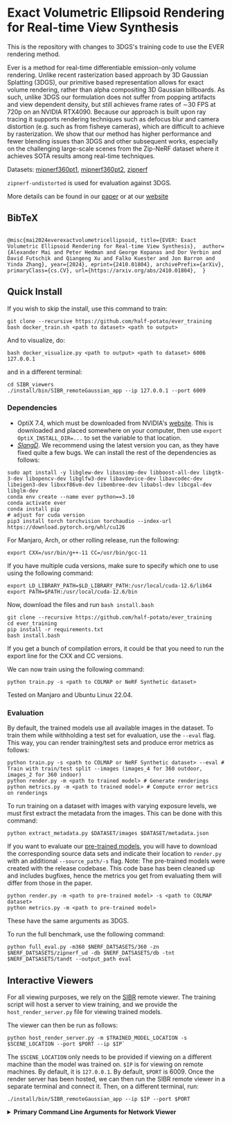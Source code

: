 # Exact Volumetric Ellipsoid Rendering for Real-time View Synthesis
This is the repository with changes to 3DGS's training code to use the EVER rendering method.

Ever is a method for real-time differentiable emission-only volume rendering. Unlike recent
rasterization based approach by 3D Gaussian Splatting (3DGS), our primitive based representation
allows for exact volume rendering, rather than alpha compositing 3D Gaussian billboards. As such,
unlike 3DGS our formulation does not suffer from popping artifacts and view dependent density, but
still achieves frame rates of ∼30 FPS at 720p on an NVIDIA RTX4090. Because our approach is built
upon ray tracing it supports rendering techniques such as defocus blur and camera distortion (e.g.
such as from fisheye cameras), which are difficult to achieve by rasterization. We show that our
method has higher performance and fewer blending issues than 3DGS and other subsequent works,
especially on the challenging large-scale scenes from the Zip-NeRF dataset where it achieves SOTA
results among real-time techniques.

Datasets:
[mipnerf360pt1](http://storage.googleapis.com/gresearch/refraw360/360_v2.zip), 
[mipnerf360pt2](https://storage.googleapis.com/gresearch/refraw360/360_extra_scenes.zip), 
[zipnerf](https://smerf-3d.github.io/)

`zipnerf-undistorted` is used for evaluation against 3DGS.

More details can be found in our [paper](https://arxiv.org/abs/2410.01804) or at our [website](https://half-potato.gitlab.io/posts/ever/)

<section class="section" id="BibTeX">
  <div class="container is-max-desktop content">
    <h2 class="title">BibTeX</h2>
    <pre><code>
@misc{mai2024everexactvolumetricellipsoid, title={EVER: Exact Volumetric Ellipsoid Rendering for Real-time View Synthesis},  author={Alexander Mai and Peter Hedman and George Kopanas and Dor Verbin and David Futschik and Qiangeng Xu and Falko Kuester and Jon Barron and Yinda Zhang}, year={2024}, eprint={2410.01804}, archivePrefix={arXiv}, primaryClass={cs.CV}, url={https://arxiv.org/abs/2410.01804},  }
</code></pre>
  </div>
</section>


## Quick Install

If you wish to skip the install, use this command to train:

```
git clone --recursive https://github.com/half-potato/ever_training
bash docker_train.sh <path to dataset> <path to output>
```
And to visualize, do:
```
bash docker_visualize.py <path to output> <path to dataset> 6006 127.0.0.1
```
and in a different terminal:
```
cd SIBR_viewers
./install/bin/SIBR_remoteGaussian_app --ip 127.0.0.1 --port 6009
```


### Dependencies
- OptiX 7.4, which must be downloaded from NVIDIA's [website](https://developer.nvidia.com/designworks/optix/downloads/legacy). This is downloaded and placed somewhere on your computer, then use `export OptiX_INSTALL_DIR=...` to set the variable to that location.
- [*SlangD*](https://github.com/shader-slang/slang). We recommend using the latest version you can, as they have fixed quite a few bugs. 
We can install the rest of the dependencies as follows:
```
sudo apt install -y libglew-dev libassimp-dev libboost-all-dev libgtk-3-dev libopencv-dev libglfw3-dev libavdevice-dev libavcodec-dev libeigen3-dev libxxf86vm-dev libembree-dev libabsl-dev libcgal-dev libglm-dev
conda env create --name ever python==3.10
conda activate ever
conda install pip
# adjust for cuda version
pip3 install torch torchvision torchaudio --index-url https://download.pytorch.org/whl/cu126
```
<!-- conda env create --file environment.yml -->

For Manjaro, Arch, or other rolling release, run the following:
```
export CXX=/usr/bin/g++-11 CC=/usr/bin/gcc-11 
```

If you have multiple cuda versions, make sure to specify which one to use using the following command:
```
export LD_LIBRARY_PATH=$LD_LIBRARY_PATH:/usr/local/cuda-12.6/lib64
export PATH=$PATH:/usr/local/cuda-12.6/bin
```

Now, download the files and run `bash install.bash`
```
git clone --recursive https://github.com/half-potato/ever_training
cd ever_training
pip install -r requirements.txt
bash install.bash
```
If you get a bunch of compilation errors, it could be that you need to run the export line for the CXX and CC versions.

We can now train using the following command:
```
python train.py -s <path to COLMAP or NeRF Synthetic dataset>
```

Tested on Manjaro and Ubuntu Linux 22.04.

### Evaluation
By default, the trained models use all available images in the dataset. To train them while withholding a test set for evaluation, use the ```--eval``` flag. This way, you can render training/test sets and produce error metrics as follows:
```shell
python train.py -s <path to COLMAP or NeRF Synthetic dataset> --eval # Train with train/test split --images (images_4 for 360 outdoor, images_2 for 360 indoor)
python render.py -m <path to trained model> # Generate renderings
python metrics.py -m <path to trained model> # Compute error metrics on renderings
```
To run training on a dataset with images with varying exposure levels, we must first extract the metadata from the images. This can be done with this command:
```
python extract_metadata.py $DATASET/images $DATASET/metadata.json
```

If you want to evaluate our [pre-trained models](https://repo-sam.inria.fr/fungraph/3d-gaussian-splatting/datasets/pretrained/models.zip), you will have to download the corresponding source data sets and indicate their location to ```render.py``` with an additional ```--source_path/-s``` flag. Note: The pre-trained models were created with the release codebase. This code base has been cleaned up and includes bugfixes, hence the metrics you get from evaluating them will differ from those in the paper.
```shell
python render.py -m <path to pre-trained model> -s <path to COLMAP dataset>
python metrics.py -m <path to pre-trained model>
```
These have the same arguments as 3DGS.

To run the full benchmark, use the following command:
```shell
python full_eval.py -m360 $NERF_DATSASETS/360 -zn $NERF_DATSASETS/zipnerf_ud -db $NERF_DATSASETS/db -tnt $NERF_DATSASETS/tandt --output_path eval
```

## Interactive Viewers
For all viewing purposes, we rely on the [SIBR](https://sibr.gitlabpages.inria.fr/) remote viewer. The training script will host a server to view training, and we provide the `host_render_server.py` file for viewing trained models.

The viewer can then be run as follows:
```
python host_render_server.py -m $TRAINED_MODEL_LOCATION -s $SCENE_LOCATION --port $PORT --ip $IP`
```
The `$SCENE_LOCATION` only needs to be provided if viewing on a different machine than the model was trained on. `$IP` is for viewing on remote machines. By default, it is `127.0.0.1`. By default, `$PORT` is 6009. Once the render server has been hosted, we can then run the SIBR remote viewer in a separate terminal and connect it.
Then, on a different terminal, run:
```
./install/bin/SIBR_remoteGaussian_app --ip $IP --port $PORT
```


<details>
<summary><span style="font-weight: bold;">Primary Command Line Arguments for Network Viewer</span></summary>

  #### --path / -s
  Argument to override model's path to source dataset.
  #### --ip
  IP to use for connection to a running training script.
  #### --port
  Port to use for connection to a running training script. 
  #### --rendering-size 
  Takes two space separated numbers to define the resolution at which network rendering occurs, ```1200``` width by default.
  Note that to enforce an aspect that differs from the input images, you need ```--force-aspect-ratio``` too.
  #### --load_images
  Flag to load source dataset images to be displayed in the top view for each camera.
</details>
<br>
